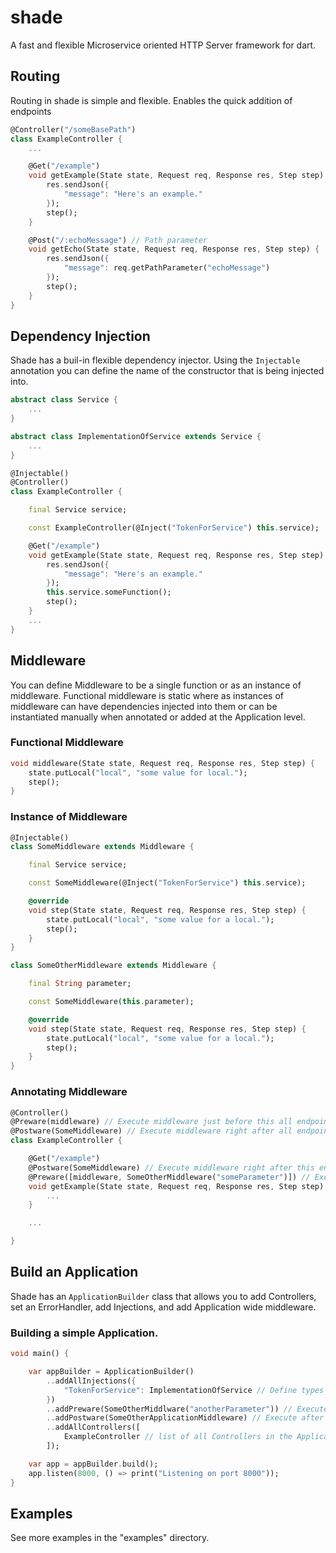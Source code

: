# shade
 A fast and flexible Microservice oriented HTTP Server framework for dart.

## Routing
Routing in shade is simple and flexible. Enables the quick addition of endpoints
```dart
@Controller("/someBasePath")
class ExampleController {
    ...

    @Get("/example")
    void getExample(State state, Request req, Response res, Step step) {
        res.sendJson({
            "message": "Here's an example."
        });
        step();
    }

    @Post("/:echoMessage") // Path parameter
    void getEcho(State state, Request req, Response res, Step step) {
        res.sendJson({
            "message": req.getPathParameter("echoMessage")
        });
        step();
    }
}
```
## Dependency Injection
Shade has a buil-in flexible dependency injector. Using the `Injectable` annotation you can define the name of the constructor that is being injected into.
```dart
abstract class Service {
    ...
}

abstract class ImplementationOfService extends Service {
    ...
}

@Injectable()
@Controller()
class ExampleController {

    final Service service;

    const ExampleController(@Inject("TokenForService") this.service);

    @Get("/example")
    void getExample(State state, Request req, Response res, Step step) {
        res.sendJson({
            "message": "Here's an example."
        });
        this.service.someFunction();
        step();
    }
    ...
}
```
## Middleware
You can define Middleware to be a single function or as an instance of middleware. Functional middleware is static where as instances of middleware can have dependencies injected into them or can be instantiated manually when annotated or added at the Application level. 
### Functional Middleware
```dart
void middleware(State state, Request req, Response res, Step step) {
    state.putLocal("local", "some value for local.");
    step();
}
```
### Instance of Middleware
```dart
@Injectable()
class SomeMiddleware extends Middleware {

    final Service service;

    const SomeMiddleware(@Inject("TokenForService") this.service);

    @override
    void step(State state, Request req, Response res, Step step) {
        state.putLocal("local", "some value for a local.");
        step();
    }
}

class SomeOtherMiddleware extends Middleware {

    final String parameter;

    const SomeMiddleware(this.parameter);

    @override
    void step(State state, Request req, Response res, Step step) {
        state.putLocal("local", "some value for a local.");
        step();
    }
}

```
### Annotating Middleware
```dart
@Controller()
@Preware(middleware) // Execute middleware just before this all endpoints in this Controller
@Postware(SomeMiddleware) // Execute middleware right after all endpoints in this Controller
class ExampleController {

    @Get("/example")
    @Postware(SomeMiddleware) // Execute middleware right after this endpoint
    @Preware([middleware, SomeOtherMiddleware("someParameter")]) // Execute all middleware in order just before this endpoint
    void getExample(State state, Request req, Response res, Step step) {
        ...
    }

    ...

}
```
## Build an Application
Shade has an `ApplicationBuilder` class that allows you to add Controllers, set an ErrorHandler, add Injections, and add Application wide middleware.
### Building a simple Application.
```dart
void main() {

    var appBuilder = ApplicationBuilder()
        ..addAllInjections({
            "TokenForService": ImplementationOfService // Define types or instances of types for your injections
        })
        ..addPreware(SomeOtherMiddlware("anotherParameter")) // Execute before all endpoints in the application
        ..addPostware(SomeOtherApplicationMiddleware) // Execute after all endpoints in the application
        ..addAllControllers([
            ExampleController // list of all Controllers in the Application
        ]);

    var app = appBuilder.build();
    app.listen(8000, () => print("Listening on port 8000"));
}
```
## Examples
See more examples in the "examples" directory.